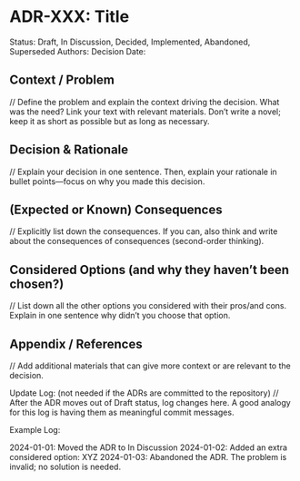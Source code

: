 # ADR-XXX: Title
Status: Draft, In Discussion, Decided, Implemented, Abandoned, Superseded Authors: Decision Date:

## Context / Problem
// Define the problem and explain the context driving the decision. What was the need? Link your text with relevant materials. Don’t write a novel; keep it as short as possible but as long as necessary.

## Decision & Rationale
// Explain your decision in one sentence. Then, explain your rationale in bullet points—focus on why you made this decision.

## (Expected or Known) Consequences
// Explicitly list down the consequences. If you can, also think and write about the consequences of consequences (second-order thinking).

## Considered Options (and why they haven’t been chosen?)
// List down all the other options you considered with their pros/and cons. Explain in one sentence why didn’t you choose that option.

## Appendix / References
// Add additional materials that can give more context or are relevant to the decision.

Update Log: (not needed if the ADRs are committed to the repository)
// After the ADR moves out of Draft status, log changes here. A good analogy for this log is having them as meaningful commit messages.

Example Log:

2024-01-01: Moved the ADR to In Discussion
2024-01-02: Added an extra considered option: XYZ
2024-01-03: Abandoned the ADR. The problem is invalid; no solution is needed.
